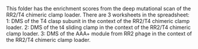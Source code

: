 This folder has the enrichment scores from the deep mutational scan of the RR2/T4 chimeric clamp loader.
There are 3 worksheets in the spreadsheet:
1: DMS of the T4 clasp subunit in the context of the RR2/T4 chimeric clamp loader.
2: DMS of the t4 sliding clamp in the context of the RR2/T4 chimeric clamp loader.
3: DMS of the AAA+ module from RR2 phage in the context of the RR2/T4 chimeric clamp loader.
